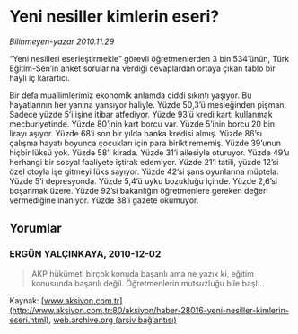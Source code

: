 # Yeni nesiller kimlerin eseri?

*Bilinmeyen-yazar 2010.11.29*

<font class="agenda2NewsSpot">
 “Yeni nesilleri eserleştirmekle” görevli öğretmenlerden 3 bin 534’ünün, Türk Eğitim-Sen’in anket sorularına verdiği cevaplardan ortaya çıkan tablo bir hayli iç karartıcı.
</font>
<font class="newsDetail">
 <p>
  <p class="MsoNormal">
   Bir defa muallimlerimiz ekonomik anlamda ciddi sıkıntı yaşıyor. Bu hayatlarının her yanına yansıyor haliyle. Yüzde 50,3’ü mesleğinden pişman. Sadece yüzde 5’i işine itibar atfediyor. Yüzde 93’ü kredi kartı kullanmak mecburiyetinde. Yüzde 80’inin kart borcu var. Yüzde 5’inin borcu 20 bin lirayı aşıyor. Yüzde 68’i son bir yılda banka kredisi almış. Yüzde 86’sı çalışma hayatı boyunca çocukları için para biriktirememiş. Yüzde 39’unun hiçbir lüksü yok. Yüzde 58’i kirada. Yüzde 31’i ailesiyle oturuyor. Yüzde 49’u herhangi bir sosyal faaliyete iştirak edemiyor. Yüzde 21’i tatili, yüzde 12’si özel otoyla işe gitmeyi lüks sayıyor. Yüzde 42’si şans oyunlarına müptela. Yüzde 5’i depresyonda. Yüzde 5,4’ü uyku bozukluğu içinde. Yüzde 2,6’si boşanmak üzere. Yüzde 92’si bakanlığın öğretmenlere gereken değeri vermediğine inanıyor. Yüzde 38’i gazete okumuyor.
  </p>
 </p>
</font>

## Yorumlar

### ERGÜN YALÇINKAYA, 2010-12-02
> AKP hükümeti birçok konuda başarılı ama ne yazık ki, eğitim konusunda başarılı değil. Öğretmenlerin mutsuzluğu bile başl...

Kaynak: [www.aksiyon.com.tr](http://www.aksiyon.com.tr:80/aksiyon/haber-28016-yeni-nesiller-kimlerin-eseri.html), [web.archive.org (arşiv bağlantısı)](http://web.archive.org/web/20101204081949/http://www.aksiyon.com.tr:80/aksiyon/haber-28016-yeni-nesiller-kimlerin-eseri.html)
